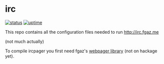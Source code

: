 # irc

[![status](https://img.shields.io/uptimerobot/status/m779393320-2d3ac3132bca0e0bac99a881.svg)](http://irc.fgaz.me)
[![uptime](https://img.shields.io/uptimerobot/ratio/m779393320-2d3ac3132bca0e0bac99a881.svg)](https://stats.uptimerobot.com/K8p4LsA4j)

This repo contains all the configuration files needed to
run http://irc.fgaz.me

(not much actually)

To compile ircpager you first need fgaz's [webpager library](https://github.com/fgaz/webpager) (not on hackage yet).

